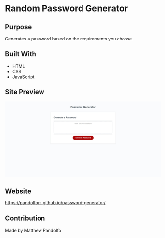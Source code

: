 # Random Password Generator

## Purpose
Generates a password based on the requirements you choose.

## Built With
* HTML
* CSS
* JavaScript

## Site Preview
![Preview](./assets/img/preview.jpeg)

## Website
https://pandolfom.github.io/password-generator/

## Contribution
Made by Matthew Pandolfo